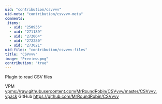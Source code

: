 ```yaml
---
uid: "contribution/csvvvv"
uid-meta: "contribution/csvvvv-meta"
comments: 
 items: 
  - uid: "250935"
  - uid: "271189"
  - uid: "272064"
  - uid: "272280"
  - uid: "273021"
uid-files: "contribution/csvvvv-files"
title: "CSVvvv"
image: "Preview.png"
contribution: "true"
---
```


Plugin to read CSV files

VPM <vpms://raw.githubusercontent.com/MrRoundRobin/CSVvvv/master/CSVvvv.vpack>
GitHub <https://github.com/MrRoundRobin/CSVvvv>
